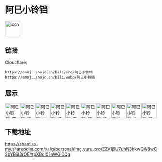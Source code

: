 # 阿巳小铃铛
<img src="https://emoji.shojo.cn/bili/src/阿巳小铃铛/icon.png" width="50" height="50" alt="icon">

## 链接
Cloudflare:
```
https://emoji.shojo.cn/bili/src/阿巳小铃铛
https://emoji.shojo.cn/bili/webp/阿巳小铃铛
```
## 展示
<img src="https://emoji.shojo.cn/bili/src/阿巳小铃铛/阿巳小铃铛-不愧是你.png" width="50" height="50" alt="阿巳小铃铛-不愧是你"><img src="https://emoji.shojo.cn/bili/src/阿巳小铃铛/阿巳小铃铛-吃我一砖.png" width="50" height="50" alt="阿巳小铃铛-吃我一砖"><img src="https://emoji.shojo.cn/bili/src/阿巳小铃铛/阿巳小铃铛-冲鸭.png" width="50" height="50" alt="阿巳小铃铛-冲鸭"><img src="https://emoji.shojo.cn/bili/src/阿巳小铃铛/阿巳小铃铛-抚摸抚摸.png" width="50" height="50" alt="阿巳小铃铛-抚摸抚摸"><img src="https://emoji.shojo.cn/bili/src/阿巳小铃铛/阿巳小铃铛-干饭.png" width="50" height="50" alt="阿巳小铃铛-干饭"><img src="https://emoji.shojo.cn/bili/src/阿巳小铃铛/阿巳小铃铛-惊呆.png" width="50" height="50" alt="阿巳小铃铛-惊呆"><img src="https://emoji.shojo.cn/bili/src/阿巳小铃铛/阿巳小铃铛-没爱了.png" width="50" height="50" alt="阿巳小铃铛-没爱了"><img src="https://emoji.shojo.cn/bili/src/阿巳小铃铛/阿巳小铃铛-你礼貌吗.png" width="50" height="50" alt="阿巳小铃铛-你礼貌吗"><img src="https://emoji.shojo.cn/bili/src/阿巳小铃铛/阿巳小铃铛-生气.png" width="50" height="50" alt="阿巳小铃铛-生气"><img src="https://emoji.shojo.cn/bili/src/阿巳小铃铛/阿巳小铃铛-是心动呀.png" width="50" height="50" alt="阿巳小铃铛-是心动呀">

## 下载地址

https://shamiko-my.sharepoint.com/:u:/g/personal/img_yuru_pro/EZv1j6U7uhNBhkwQW8wC2bYBSI3rOEYtpXBdl05nWGiDQg